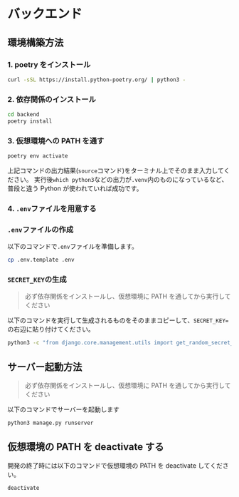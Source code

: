 # バックエンド

## 環境構築方法

### 1. poetry をインストール

```bash
curl -sSL https://install.python-poetry.org/ | python3 -
```

### 2. 依存関係のインストール

```bash
cd backend
poetry install
```

### 3. 仮想環境への PATH を通す

```bash
poetry env activate
```

上記コマンドの出力結果(`source`コマンド)をターミナル上でそのまま入力してください。
実行後`which python3`などの出力が`.venv`内のものになっているなど、普段と違う Python が使われていれば成功です。

### 4. `.env`ファイルを用意する

### `.env`ファイルの作成

以下のコマンドで`.env`ファイルを準備します。

```bash
cp .env.template .env
```

### `SECRET_KEY`の生成

> 必ず依存関係をインストールし、仮想環境に PATH を通してから実行してください

以下のコマンドを実行して生成されるものをそのままコピーして、`SECRET_KEY=`の右辺に貼り付けてください。

```bash
python3 -c "from django.core.management.utils import get_random_secret_key; print(get_random_secret_key())"
```

## サーバー起動方法

> 必ず依存関係をインストールし、仮想環境に PATH を通してから実行してください

以下のコマンドでサーバーを起動します

```bash
python3 manage.py runserver
```

## 仮想環境の PATH を deactivate する

開発の終了時には以下のコマンドで仮想環境の PATH を deactivate してください。

```bash
deactivate
```
